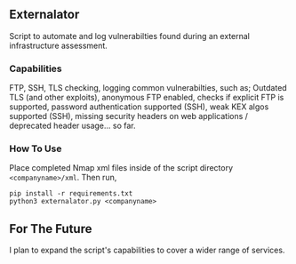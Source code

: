## Externalator

Script to automate and log vulnerabilties found during an external infrastructure assessment.

### Capabilities

FTP, SSH, TLS checking, logging common vulnerabilties, such as; Outdated TLS (and other exploits), anonymous FTP enabled, checks if explicit FTP is supported, password authentication supported (SSH), weak KEX algos supported (SSH), missing security headers on web applications / deprecated header usage... so far.

### How To Use
Place completed Nmap xml files inside of the script directory `<companyname>/xml`.
Then run,
```
pip install -r requirements.txt
python3 externalator.py <companyname>
```

## For The Future
I plan to expand the script's capabilities to cover a wider range of services.
